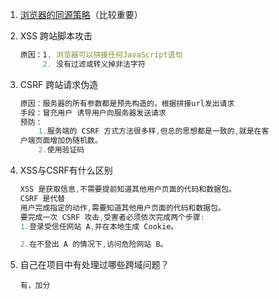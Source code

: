 1. [浏览器的同源策略](http://www.ruanyifeng.com/blog/2016/04/same-origin-policy.html)（比较重要）

2. XSS 跨站脚本攻击

   ```js
   原因：1. 浏览器可以拼接任何JavaScript语句
        2. 没有过滤或转义掉非法字符
   ```

3. CSRF 跨站请求伪造

   ```js
   原因：服务器的所有参数都是预先构造的，根据拼接url发出请求
   手段：冒充用户 诱导用户向服务器发送请求
   预防：
       1.服务端的 CSRF 方式方法很多样,但总的思想都是一致的,就是在客
   户端页面增加伪随机数。
       2.使用验证码
   ```

4. XSS与CSRF有什么区别

   ```js
   XSS 是获取信息,不需要提前知道其他用户页面的代码和数据包。
   CSRF 是代替
   用户完成指定的动作,需要知道其他用户页面的代码和数据包。 
   要完成一次 CSRF 攻击,受害者必须依次完成两个步骤: 
   1.登录受信任网站 A,并在本地生成 Cookie。

   2.在不登出 A 的情况下,访问危险网站 B。

   ```

5. 自己在项目中有处理过哪些跨域问题？

   ```
   有，加分
   ```



